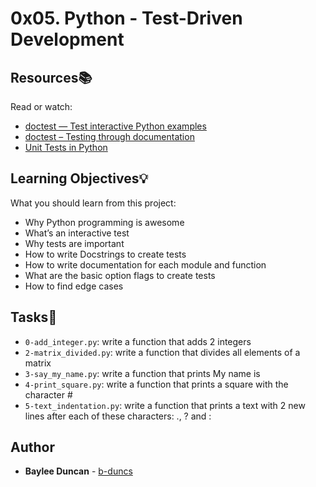 # 0x05. Python - Test-Driven Development

## Resources:books:
Read or watch:
* [doctest — Test interactive Python examples](https://intranet.hbtn.io/rltoken/OpCMQjpnbLRxaxUSXnbAOg)  
* [doctest – Testing through documentation](https://intranet.hbtn.io/rltoken/KsF7yQAKlqt3sh891OCIDg)  
* [Unit Tests in Python](https://intranet.hbtn.io/rltoken/uxxCA2atfUODzzPufFnMmQ)
  
## Learning Objectives:bulb:
What you should learn from this project:

* Why Python programming is awesome
* What’s an interactive test
* Why tests are important
* How to write Docstrings to create tests
* How to write documentation for each module and function
* What are the basic option flags to create tests
* How to find edge cases

## Tasks:notebook:  

* `0-add_integer.py`: write a function that adds 2 integers  
* `2-matrix_divided.py`: write a function that divides all elements of a matrix  
* `3-say_my_name.py`: write a function that prints My name is <first name> <last name>  
* `4-print_square.py`: write a function that prints a square with the character #  
* `5-text_indentation.py`: write a function that prints a text with 2 new lines after each of these characters: ., ? and :

## Author
* **Baylee Duncan** - [b-duncs](https://github.com/b-duncs)
